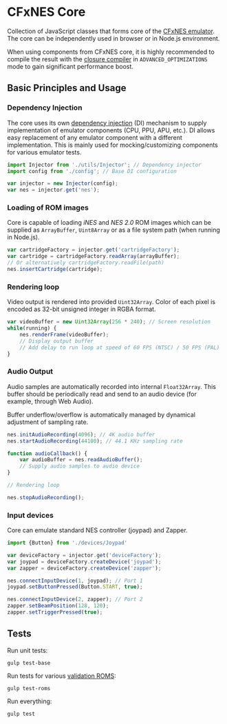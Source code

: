 # CFxNES Core

Collection of JavaScript classes that forms core of the [CFxNES emulator](../README.md). The core can be independently used in browser or in Node.js environment.

When using components from CFxNES core, it is highly recommended to compile the result with the [closure compiler](https://github.com/google/closure-compiler) in `ADVANCED_OPTIMIZATIONS` mode to gain significant performance boost.

## Basic Principles and Usage

### Dependency Injection

The core uses its own [dependency injection](https://en.wikipedia.org/wiki/Dependency_injection) (DI) mechanism to supply implementation of emulator components (CPU, PPU, APU, etc.). DI allows easy replacement of any emulator component with a different implementation. This is mainly used for mocking/customizing components for various emulator tests.

``` javascript
import Injector from './utils/Injector'; // Dependency injector
import config from './config'; // Base DI configuration

var injector = new Injector(config);
var nes = injector.get('nes');
```

### Loading of ROM images

Core is capable of loading *iNES* and *NES 2.0* ROM images which can be supplied as `ArrayBuffer`, `Uint8Array` or as a file system path (when running in Node.js).

``` javascript
var cartridgeFactory = injector.get('cartridgeFactory');
var cartridge = cartridgeFactory.readArray(arrayBuffer);
// Or alternatively cartridgeFactory.readFile(path)
nes.insertCartridge(cartridge);
```

### Rendering loop

Video output is rendered into provided `Uint32Array`. Color of each pixel is encoded as 32-bit unsigned integer in RGBA format.

``` javascript
var videoBuffer = new Uint32Array(256 * 240); // Screen resolution
while(running) {
    nes.renderFrame(videoBuffer);
    // Display output buffer
    // Add delay to run loop at speed of 60 FPS (NTSC) / 50 FPS (PAL)
}
```

### Audio Output

Audio samples are automatically recorded into internal `Float32Array`. This buffer should be periodically read and send to an audio device (for example, through Web Audio).

Buffer underflow/overflow is automatically managed by dynamical adjustment of sampling rate.

``` javascript
nes.initAudioRecording(4096); // 4K audio buffer
nes.startAudioRecording(44100); // 44.1 KHz sampling rate

function audioCallback() {
    var audioBuffer = nes.readAudioBuffer();
    // Supply audio samples to audio device
}

// Rendering loop

nes.stopAudioRecording();
```

### Input devices

Core can emulate standard NES controller (joypad) and Zapper.

``` javascript
import {Button} from './devices/Joypad'

var deviceFactory = injector.get('deviceFactory');
var joypad = deviceFactory.createDevice('joypad');
var zapper = deviceFactory.createDevice('zapper');

nes.connectInputDevice(1, joypad); // Port 1
joypad.setButtonPressed(Button.START, true);

nes.connectInputDevice(2, zapper); // Port 2
zapper.setBeamPosition(128, 120);
zapper.setTriggerPressed(true);
```

## Tests

Run unit tests:

    gulp test-base

Run tests for various [validation ROMS](http://wiki.nesdev.com/w/index.php/Emulator_tests):

    gulp test-roms

Run everything:

    gulp test
